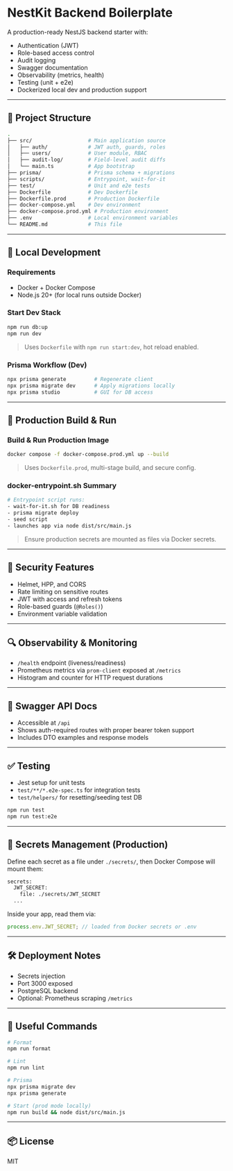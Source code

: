 # NestKit Backend Boilerplate

A production-ready NestJS backend starter with:

- Authentication (JWT)
- Role-based access control
- Audit logging
- Swagger documentation
- Observability (metrics, health)
- Testing (unit + e2e)
- Dockerized local dev and production support

---

## 🚀 Project Structure

```bash
.
├── src/                  # Main application source
│   ├── auth/             # JWT auth, guards, roles
│   ├── users/            # User module, RBAC
│   ├── audit-log/        # Field-level audit diffs
│   └── main.ts           # App bootstrap
├── prisma/               # Prisma schema + migrations
├── scripts/              # Entrypoint, wait-for-it
├── test/                 # Unit and e2e tests
├── Dockerfile            # Dev Dockerfile
├── Dockerfile.prod       # Production Dockerfile
├── docker-compose.yml    # Dev environment
├── docker-compose.prod.yml # Production environment
├── .env                  # Local environment variables
└── README.md             # This file
```

---

## 🧪 Local Development

### Requirements

- Docker + Docker Compose
- Node.js 20+ (for local runs outside Docker)

### Start Dev Stack

```bash
npm run db:up
npm run dev
```

> Uses `Dockerfile` with `npm run start:dev`, hot reload enabled.

### Prisma Workflow (Dev)

```bash
npx prisma generate         # Regenerate client
npx prisma migrate dev      # Apply migrations locally
npx prisma studio           # GUI for DB access
```

---

## 🚢 Production Build & Run

### Build & Run Production Image

```bash
docker compose -f docker-compose.prod.yml up --build
```

> Uses `Dockerfile.prod`, multi-stage build, and secure config.

### docker-entrypoint.sh Summary

```bash
# Entrypoint script runs:
- wait-for-it.sh for DB readiness
- prisma migrate deploy
- seed script
- launches app via node dist/src/main.js
```

> Ensure production secrets are mounted as files via Docker secrets.

---

## 🔐 Security Features

- Helmet, HPP, and CORS
- Rate limiting on sensitive routes
- JWT with access and refresh tokens
- Role-based guards (`@Roles()`)
- Environment variable validation

---

## 🔍 Observability & Monitoring

- `/health` endpoint (liveness/readiness)
- Prometheus metrics via `prom-client` exposed at `/metrics`
- Histogram and counter for HTTP request durations

---

## 📜 Swagger API Docs

- Accessible at `/api`
- Shows auth-required routes with proper bearer token support
- Includes DTO examples and response models

---

## ✅ Testing

- Jest setup for unit tests
- `test/**/*.e2e-spec.ts` for integration tests
- `test/helpers/` for resetting/seeding test DB

```bash
npm run test
npm run test:e2e
```

---

## 📂 Secrets Management (Production)

Define each secret as a file under `./secrets/`, then Docker Compose will mount them:

```bash
secrets:
  JWT_SECRET:
    file: ./secrets/JWT_SECRET
  ...
```

Inside your app, read them via:

```ts
process.env.JWT_SECRET; // loaded from Docker secrets or .env
```

---

## 🛠️ Deployment Notes

- Secrets injection
- Port 3000 exposed
- PostgreSQL backend
- Optional: Prometheus scraping `/metrics`

---

## 🧰 Useful Commands

```bash
# Format
npm run format

# Lint
npm run lint

# Prisma
npx prisma migrate dev
npx prisma generate

# Start (prod mode locally)
npm run build && node dist/src/main.js
```

---

## 📦 License

MIT
